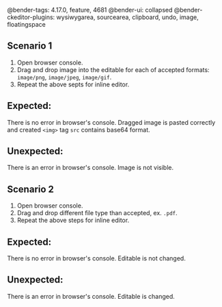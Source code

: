 @bender-tags: 4.17.0, feature, 4681
@bender-ui: collapsed
@bender-ckeditor-plugins: wysiwygarea, sourcearea, clipboard, undo, image, floatingspace

## Scenario 1

1. Open browser console.
1. Drag and drop image into the editable for each of accepted formats: `image/png`, `image/jpeg`, `image/gif`.
1. Repeat the above septs for inline editor.

## Expected:
There is no error in browser's console. Dragged image is pasted correctly and created `<img>` tag `src` contains base64 format. 
## Unexpected:
There is an error in browser's console. Image is not visible. 

## Scenario 2

1. Open browser console.
1. Drag and drop different file type than accepted, ex. `.pdf`.
1. Repeat the above steps for inline editor.

## Expected:
There is no error in browser's console. Editable is not changed. 
## Unexpected:
There is an error in browser's console. Editable is changed. 